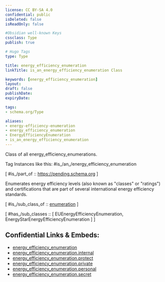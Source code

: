 ```yaml
---
license: CC BY-SA 4.0
confidential: public
isDeleted: false
isReadOnly: false

#Obsidian well-known Keys
cssclass: Type
publish: true

# Hugo Tags
type: Type

title: energy_efficiency_enumeration
linkTitle: is_an_energy_efficiency_enumeration Class

keywords: [energy_efficiency_enumeration]
layout: 
draft: false
publishDate:
expiryDate: 

tags:
- schema.org/Type

aliases:
- energy-efficiency-enumeration
- energy_efficiency_enumeration
- EnergyEfficiencyEnumeration
- is_an_energy_efficiency_enumeration
---
```


Class of all energy_efficiency_enumerations.

Tag Instances like this: 
#is_/an_/energy_efficiency_enumeration

[ #is_/part_of :: https://pending.schema.org ]

Enumerates energy efficiency levels (also known as "classes" or "ratings") and certifications that are part of several international energy efficiency standards.

[ #is_/sub_class_of :: [enumeration](schema.org/Type/is_a_/intangible/enumeration.md) ]

[ #has_/sub_classes :: [ EUEnergyEfficiencyEnumeration, EnergyStarEnergyEfficiencyEnumeration ] ]



## Confidential Links & Embeds: 
- [energy_efficiency_enumeration](../../../../../../_public/schema.org/Type/is_a_/intangible/enumeration/energy_efficiency_enumeration.md) 
- [energy_efficiency_enumeration.internal](../../../../../../_internal/schema.org/Type/is_a_/intangible/enumeration/energy_efficiency_enumeration.internal.md) 
- [energy_efficiency_enumeration.protect](../../../../../../_protect/schema.org/Type/is_a_/intangible/enumeration/energy_efficiency_enumeration.protect.md) 
- [energy_efficiency_enumeration.private](../../../../../../_private/schema.org/Type/is_a_/intangible/enumeration/energy_efficiency_enumeration.private.md) 
- [energy_efficiency_enumeration.personal](../../../../../../_personal/schema.org/Type/is_a_/intangible/enumeration/energy_efficiency_enumeration.personal.md) 
- [energy_efficiency_enumeration.secret](../../../../../../_secret/schema.org/Type/is_a_/intangible/enumeration/energy_efficiency_enumeration.secret.md) 
